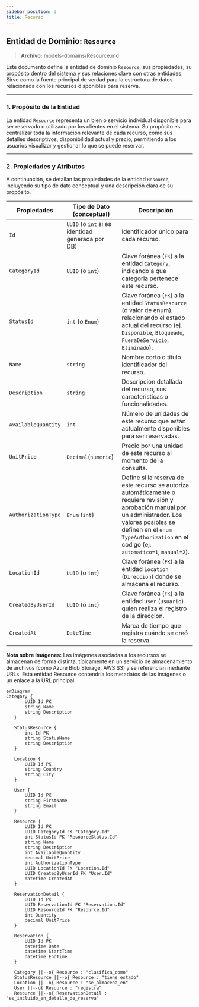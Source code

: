 ```yaml
---
sidebar_position: 3
title: Recurso
---
```


## Entidad de Dominio: `Resource`
> **Archivo:** models-domains/Resource.md

Este documento define la entidad de dominio `Resource`, sus propiedades, su propósito dentro del sistema y sus relaciones clave con otras entidades. Sirve como la fuente principal de verdad para la estructura de datos relacionada con los recursos disponibles para reserva.

---
### 1. Propósito de la Entidad
La entidad `Resource` representa un bien o servicio individual disponible para ser reservado o utilizado por los clientes en el sistema. Su propósito es centralizar toda la información relevante de cada recurso, como sus detalles descriptivos, disponibilidad actual y precio, permitiendo a los usuarios visualizar y gestionar lo que se puede reservar.

---
### 2. Propiedades y Atributos
A continuación, se detallan las propiedades de la entidad `Resource`, incluyendo su tipo de dato conceptual y una descripción clara de su propósito.

| Propiedades | Tipo de Dato (conceptual) | Descripción |
|-------------|---------------------------|-------------|
| `Id`  | `UUID` (o `int` si es identidad generada por DB) | Identificador único  para cada recurso. |
| `CategoryId` | `UUID` (o `int`) |  Clave foránea (`FK`) a la entidad `Category`, indicando a qué categoria pertenece este recurso. |
| `StatusId` | `int` (o `Enum`) | Clave foránea (`FK`) a la entidad `StatusResource` (o valor de enum), relacionando el estado actual del recurso (ej. `Disponible`, `Bloqueado`, `FueraDeServicio`, `Eliminado`).|
| `Name` | `string` | Nombre corto o título identificador del recurso. |
| `Description` |  `string` |  Descripción detallada del recurso, sus características o funcionalidades.|
| `AvailableQuantity` |  `int` |  Número de unidades de este recurso que están actualmente disponibles para ser reservadas. |
| `UnitPrice` |  `Decimal`(`numeric`) | Precio por una unidad de este recurso al momento de la consulta.|
| `AuthorizationType` |  `Enum` (`int`) |   Define si la reserva de este recurso se autoriza automáticamente o requiere revisión y aprobación manual por un administrador. Los valores posibles se definen en el `enum TypeAuthorization` en el código (ej. `automatico=1`, `manual=2`).|
| `LocationId` |  `UUID` (o `int`) | Clave foránea (`FK`) a la entidad `Location` (`Direccion`) donde se almacena el recurso.|
| `CreatedByUserId` | `UUID` (o `int`) | Clave foránea (`FK`) a la entidad `User` (`Usuario`) quien realiza el registro de la direccion.|
| `CreatedAt` | `DateTime` | Marca de tiempo que registra cuándo se creó la reserva. |

**Nota sobre Imágenes:** Las imágenes asociadas a los recursos se almacenan de forma distinta, típicamente en un servicio de almacenamiento de archivos (como Azure Blob Storage, AWS S3) y se referencian mediante URLs. Esta entidad Resource contendría los metadatos de las imágenes o un enlace a la URL principal.



 ``` mermaid
erDiagram
Category {
        UUID Id PK
        string Name
        string Description
    }
    
    StatusResource {
        int Id PK
        string StatusName
        string Description
    }
    
    Location {
        UUID Id PK
        string Country
        string City
    }
    
    User {
        UUID Id PK
        string FirstName
        string Email
    }

    Resource {
        UUID Id PK
        UUID CategoryId FK "Category.Id"
        int StatusId FK "ResourceStatus.Id"
        string Name
        string Description
        int AvailableQuantity
        decimal UnitPrice
        int AuthorizationType
        UUID LocationId FK "Location.Id"
        UUID CreatedByUserId FK "User.Id"
        datetime CreatedAt
    }

    ReservationDetail {
        UUID Id PK
        UUID ReservationId FK "Reservation.Id"
        UUID ResourceId FK "Resource.Id"
        int Quantity
        decimal UnitPrice
    }
    
    Reservation {
        UUID Id PK
        datetime Date
        datetime StartTime
        datetime EndTime
    }

    Category ||--o{ Resource : "clasifica_como"
    StatusResource ||--o{ Resource : "tiene_estado"
    Location ||--o{ Resource : "se_almacena_en"
    User ||--o{ Resource : "registra"
    Resource ||--o{ ReservationDetail : "es_incluido_en_detalle_de_reserva"
```
